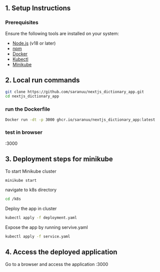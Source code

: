 

## 1. Setup Instructions

### Prerequisites
Ensure the following tools are installed on your system:

- [Node.js](https://nodejs.org/) (v18 or later)
- [npm](https://www.npmjs.com/) 
- [Docker](https://www.docker.com/)
- [Kubectl](https://kubernetes.io/docs/tasks/tools/)
- [Minikube](https://minikube.sigs.k8s.io/docs/start/)

## 2. Local run commands

```bash
git clone https://github.com/saranuu/nextjs_dictionary_app.git
cd nextjs_dictionary_app
```

### run the Dockerfile
```bash
Docker run -dt -p 3000 ghcr.io/saranuu/nextjs_dictionary_app:latest
```

### test in browser
<publicip>:3000


## 3. Deployment steps for minikube

To start Minikube cluster
```bash
minikube start
```

navigate to k8s directory
```bash
cd /k8s
```

Deploy the app in cluster
```bash
kubectl apply -f deployment.yaml
```

Expose the app by running servive.yaml
```bash
kubectl apply -f service.yaml
```

## 4. Access the deployed application
Go to a browser and access the application
<publicip>:3000


